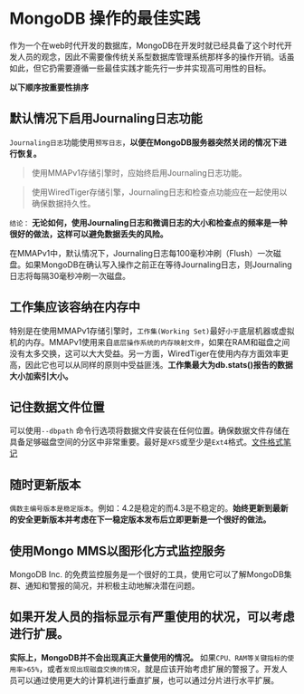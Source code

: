 # MongoDB 操作的最佳实践

作为一个在web时代开发的数据库，MongoDB在开发时就已经具备了这个时代开发人员的观念，因此不需要像传统关系型数据库管理系统那样多的操作开销。话虽如此，但它扔需要遵循一些最佳实践才能先行一步并实现高可用性的目标。

**以下顺序按重要性排序**

## 默认情况下启用Journaling日志功能

`Journaling日志`功能使用`预写日志`，**以便在MongoDB服务器突然关闭的情况下进行恢复。**

> 使用MMAPv1存储引擎时，应始终启用Journaling日志功能。

> 使用WiredTiger存储引擎，Journaling日志和检查点功能应在一起使用以确保数据持久性。

`结论：` **无论如何，使用Journaling日志和微调日志的大小和检查点的频率是一种很好的做法，这样可以避免数据丢失的风险。**

在MMAPv1中，默认情况下，Journaling日志每100毫秒冲刷（Flush）一次磁盘。如果MongoDB在确认写入操作之前正在等待Journaling日志，则Journaling日志将每隔30毫秒冲刷一次磁盘。

## 工作集应该容纳在内存中

特别是在使用MMAPv1存储引擎时，`工作集(Working Set)`最好`小于`底层机器或虚拟机的内存。MMAPv1使用来自`底层操作系统的内存映射文件`，如果在RAM和磁盘之间没有太多交换，这可以大大受益。另一方面，WiredTiger在使用内存方面效率更高，因此它也可以从同样的原则中受益匪浅。**工作集最大为db.stats()报告的数据大小加索引大小。**

## 记住数据文件位置

可以使用`--dbpath` 命令行选项将数据文件安装在任何位置。确保数据文件存储在具备足够磁盘空间的分区中非常重要。最好是`XFS`或至少是`Ext4`格式。[文件格式笔记](../../../../Linux/文件系统/README.md)

## 随时更新版本

`偶数主编号版本是稳定版本`。例如：4.2是稳定的而4.3是不稳定的。**始终更新到最新的安全更新版本并考虑在下一稳定版本发布后立即更新是一个很好的做法。**

## 使用Mongo MMS以图形化方式监控服务

MongoDB Inc. 的免费监控服务是一个很好的工具，使用它可以了解MongoDB集群、通知和警报的简况，并积极主动地解决潜在问题。

## 如果开发人员的指标显示有严重使用的状况，可以考虑进行扩展。

**实际上，MongoDB并不会出现真正大量使用的情况。** 如果`CPU、RAM等关键指标的使用率>65%`，或者`发现出现磁盘交换的情况`，就是应该开始考虑扩展的警报了。开发人员可以通过使用更大的计算机进行垂直扩展，也可以通过分片进行水平扩展。
